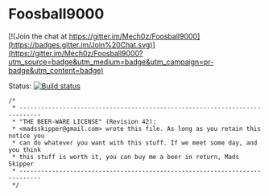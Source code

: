 # Foosball9000

[![Join the chat at https://gitter.im/Mech0z/Foosball9000](https://badges.gitter.im/Join%20Chat.svg)](https://gitter.im/Mech0z/Foosball9000?utm_source=badge&utm_medium=badge&utm_campaign=pr-badge&utm_content=badge)

Status: [![Build status](https://ci.appveyor.com/api/projects/status/7p9m18gsfji9d1ik/branch/master?svg=true)](https://github.com/Mech0z/Foosball9000)


    /*
     * ----------------------------------------------------------------------------
     * "THE BEER-WARE LICENSE" (Revision 42):
     * <madsskipper@gmail.com> wrote this file. As long as you retain this notice you
     * can do whatever you want with this stuff. If we meet some day, and you think
     * this stuff is worth it, you can buy me a beer in return, Mads Skipper
     * ----------------------------------------------------------------------------
     */ 
